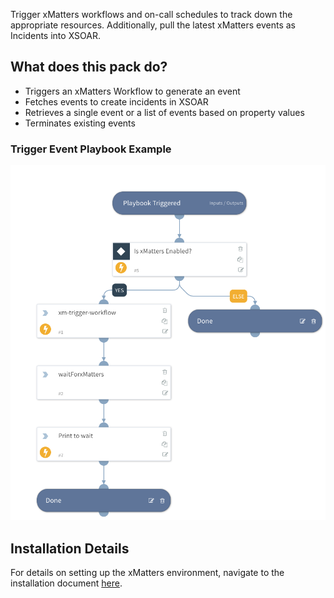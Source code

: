 Trigger xMatters workflows and on-call schedules to track down the appropriate resources. Additionally, pull the latest xMatters events as Incidents into XSOAR. 

## What does this pack do?

* Triggers an xMatters Workflow to generate an event
* Fetches events to create incidents in XSOAR
* Retrieves a single event or a list of events based on property values
* Terminates existing events

### Trigger Event Playbook Example

![xMatters - Wait For Response Playbook](readme_images/xMatters_-_Wait_for_Response.png)

## Installation Details

For details on setting up the xMatters environment, navigate to the installation document [here](https://github.com/xmatters/xm-labs-xsoar). 

